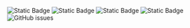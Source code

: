 ![Static Badge](https://img.shields.io/badge/blacklists-60-000000) ![Static Badge](https://img.shields.io/badge/blacklisted-2941071-cc0000) ![Static Badge](https://img.shields.io/badge/whitelisted-2244-00CC00) ![Static Badge](https://img.shields.io/badge/streaming_blacklist-28107-000000) ![GitHub issues](https://img.shields.io/github/issues/fabriziosalmi/blacklists)
